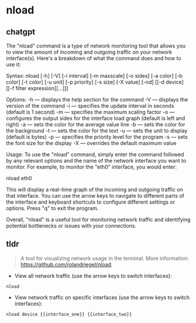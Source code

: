 # nload 
## chatgpt 
The "nload" command is a type of network monitoring tool that allows you to view the amount of incoming and outgoing traffic on your network interface(s). Here's a breakdown of what the command does and how to use it:

Syntax:
nload [-h] [-V] [-i interval] [-m maxscale] [-o sides] [-a color] [-b color] [-t color] [-u unit] [-p priority] [-s size] [-X value] [-nd] [[-d device] [[-f filter expression][...]]]

Options:
-h — displays the help section for the command
-V — displays the version of the command
-i — specifies the update interval in seconds (default is 1 second)
-m — specifies the maximum scaling factor
-o — configures the output sides for the interface load graph (default is left and right)
-a — sets the color for the average value line
-b — sets the color for the background
-t — sets the color for the text
-u — sets the unit to display (default is bytes)
-p — specifies the priority level for the program
-s — sets the font size for the display
-X — overrides the default maximum value

Usage:
To use the "nload" command, simply enter the command followed by any relevant options and the name of the network interface you want to monitor. For example, to monitor the "eth0" interface, you would enter:

nload eth0

This will display a real-time graph of the incoming and outgoing traffic on that interface. You can use the arrow keys to navigate to different parts of the interface and keyboard shortcuts to configure different settings or options. Press "q" to exit the program.

Overall, "nload" is a useful tool for monitoring network traffic and identifying potential bottlenecks or issues with your connections. 

## tldr 
 
> A tool for visualizing network usage in the terminal.
> More information: <https://github.com/rolandriegel/nload>.

- View all network traffic (use the arrow keys to switch interfaces):

`nload`

- View network traffic on specific interfaces (use the arrow keys to switch interfaces):

`nload device {{interface_one}} {{interface_two}}`
